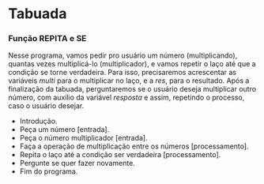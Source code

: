 # Tabuada
### Função REPITA e SE
Nesse programa, vamos pedir pro usuário um número (multiplicando), quantas vezes multiplicá-lo (multiplicador), e vamos repetir o laço até que a condição se torne verdadeira. Para isso, precisaremos acrescentar as variáveis *multi* para o multiplicar no laço, e a *res*, para o resultado. Após a finalização da tabuada, perguntaremos se o usuário deseja multiplicar outro número, com auxílio da variável *resposta* e assim, repetindo o processo, caso o usuário desejar.

- Introdução.
- Peça um número [entrada].
- Peça o número multiplicador [entrada].
- Faça a operação de multiplicação entre os números [processamento].
- Repita o laço até a condição ser verdadeira [processamento].
- Pergunte se quer fazer novamente.
- Fim do programa.
